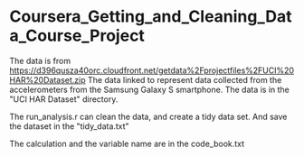 # Coursera_Getting_and_Cleaning_Data_Course_Project

The data is from  https://d396qusza40orc.cloudfront.net/getdata%2Fprojectfiles%2FUCI%20HAR%20Dataset.zip 
The data linked to represent data collected from the accelerometers from the Samsung Galaxy S smartphone.
The data is in the "UCI HAR Dataset" directory.

The run_analysis.r can clean the data, and create a tidy data set. And save the dataset in the "tidy_data.txt"

The calculation and the variable name are in the code_book.txt
